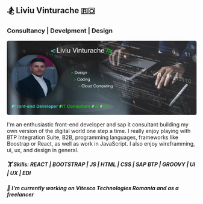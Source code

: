 ## 🏂 Liviu Vinturache 🇷🇴

### Consultancy | Develpment | Design

![cover](https://github.com/vteliviu/vteliviu/blob/main/cover.jpg 'width=250')

I'm an enthusiastic front-end developer and sap it consultant building my own version of the digital world one step a time. 
I really enjoy playing with BTP Integration Suite, B2B, programming languages, frameworks like Boostrap or React, as well as work in JavaScript.
I also enjoy wireframming, ui, ux, and design in general.

##### 🏋️  Skills: REACT | BOOTSTRAP | JS | HTML | CSS | SAP BTP | GROOVY | UI | UX | EDI

##### 💼  I'm currently working on Vitesco Technologies Romania and as a freelancer
